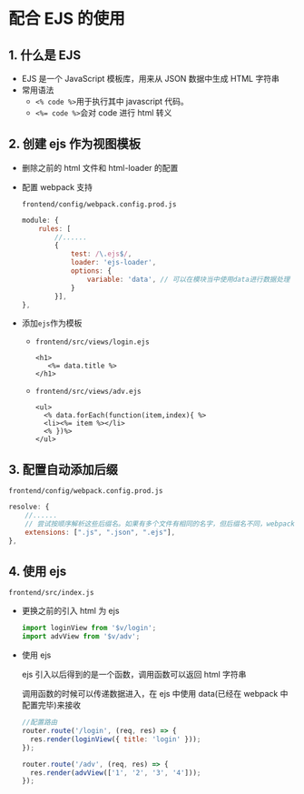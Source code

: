 # 配合 EJS 的使用

## 1. 什么是 EJS

- EJS 是一个 JavaScript 模板库，用来从 JSON 数据中生成 HTML 字符串
- 常用语法
  - `<% code %>`用于执行其中 javascript 代码。
  - `<%= code %>`会对 code 进行 html 转义

## 2. 创建 ejs 作为视图模板

- 删除之前的 html 文件和 html-loader 的配置

- 配置 webpack 支持

  `frontend/config/webpack.config.prod.js`

  ```js
  module: {
      rules: [
          //......
          {
              test: /\.ejs$/,
              loader: 'ejs-loader',
              options: {
                  variable: 'data', // 可以在模块当中使用data进行数据处理
              }
          }],
  },
  ```

- 添加`ejs`作为模板

  - `frontend/src/views/login.ejs`

    ```ejs
    <h1>
       <%= data.title %>
    </h1>
    ```

  - `frontend/src/views/adv.ejs`

    ```ejs
    <ul>
      <% data.forEach(function(item,index){ %>
      <li><%= item %></li>
      <% })%>
    </ul>
    ```

## 3. 配置自动添加后缀

`frontend/config/webpack.config.prod.js`

```js
resolve: {
    //......
    // 尝试按顺序解析这些后缀名。如果有多个文件有相同的名字，但后缀名不同，webpack 会解析列在数组首位的后缀的文件 并跳过其余的后缀。
    extensions: [".js", ".json", ".ejs"],
},
```

## 4. 使用 ejs

`frontend/src/index.js`

- 更换之前的引入 html 为 ejs

  ```js
  import loginView from '$v/login';
  import advView from '$v/adv';
  ```

- 使用 ejs

  ejs 引入以后得到的是一个函数，调用函数可以返回 html 字符串

  调用函数的时候可以传递数据进入，在 ejs 中使用 data(已经在 webpack 中配置完毕)来接收

  ```js
  //配置路由
  router.route('/login', (req, res) => {
    res.render(loginView({ title: 'login' }));
  });

  router.route('/adv', (req, res) => {
    res.render(advView(['1', '2', '3', '4']));
  });
  ```
